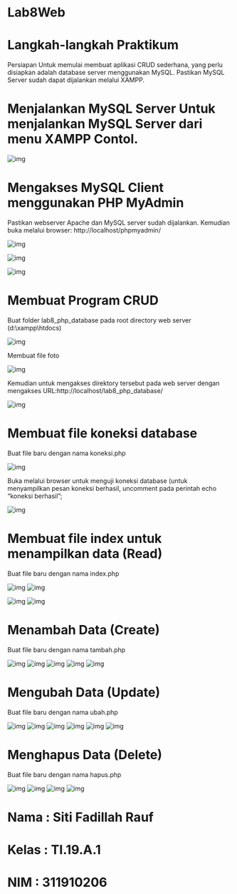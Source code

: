 # Lab8Web
# Langkah-langkah Praktikum
Persiapan
Untuk memulai membuat aplikasi CRUD sederhana, yang perlu disiapkan adalah database server menggunakan MySQL. Pastikan MySQL Server sudah dapat dijalankan melalui XAMPP. 
# Menjalankan MySQL Server Untuk menjalankan MySQL Server dari menu XAMPP Contol.

![img](https://github.com/fdlhrauf/Lab8Web/blob/main/Image/xampp.JPG)

# Mengakses MySQL Client menggunakan PHP MyAdmin
Pastikan webserver Apache dan MySQL server sudah dijalankan. Kemudian buka melalui browser: http://localhost/phpmyadmin/

![img](https://github.com/fdlhrauf/Lab8Web/blob/main/Image/phpadmin.JPG)

![img](https://github.com/fdlhrauf/Lab8Web/blob/main/Image/phpadmin2.JPG)

![img](https://github.com/fdlhrauf/Lab8Web/blob/main/Image/phpadmin3.JPG)

# Membuat Program CRUD
Buat folder lab8_php_database pada root directory web server (d:\xampp\htdocs)

![img](https://github.com/fdlhrauf/Lab8Web/blob/main/Image/filelab8.JPG)

Membuat file foto

![img](https://github.com/fdlhrauf/Lab8Web/blob/main/Image/fotohp.JPG)

Kemudian untuk mengakses direktory tersebut pada web server dengan mengakses URL:http://localhost/lab8_php_database/

![img](https://github.com/fdlhrauf/Lab8Web/blob/main/Image/localhost.JPG)

# Membuat file koneksi database
Buat file baru dengan nama koneksi.php

![img](https://github.com/fdlhrauf/Lab8Web/blob/main/Image/koneksi.JPG)

Buka melalui browser untuk menguji koneksi database (untuk menyampilkan pesan koneksi berhasil, uncomment pada perintah echo “koneksi berhasil”;

![img](https://github.com/fdlhrauf/Lab8Web/blob/main/Image/hasilkoneksi.JPG)

# Membuat file index untuk menampilkan data (Read)
Buat file baru dengan nama index.php

![img](https://github.com/fdlhrauf/Lab8Web/blob/main/Image/index1.JPG)
![img](https://github.com/fdlhrauf/Lab8Web/blob/main/Image/index2.JPG)

![img](https://github.com/fdlhrauf/Lab8Web/blob/main/Image/sisafoto.JPG)
![img](https://github.com/fdlhrauf/Lab8Web/blob/main/Image/hasiltabel2.JPG)

# Menambah Data (Create)
Buat file baru dengan nama tambah.php

![img](https://github.com/fdlhrauf/Lab8Web/blob/main/Image/tambah1.JPG)
![img](https://github.com/fdlhrauf/Lab8Web/blob/main/Image/tambah2.JPG)
![img](https://github.com/fdlhrauf/Lab8Web/blob/main/Image/tambah3.JPG)
![img](https://github.com/fdlhrauf/Lab8Web/blob/main/Image/tambahfile.JPG)
![img](https://github.com/fdlhrauf/Lab8Web/blob/main/Image/tambahfile2.JPG)

# Mengubah Data (Update)
Buat file baru dengan nama ubah.php

![img](https://github.com/fdlhrauf/Lab8Web/blob/main/Image/ubah1.JPG)
![img](https://github.com/fdlhrauf/Lab8Web/blob/main/Image/ubah2.JPG)
![img](https://github.com/fdlhrauf/Lab8Web/blob/main/Image/ubah3.JPG)
![img](https://github.com/fdlhrauf/Lab8Web/blob/main/Image/ubah4.JPG)
![img](https://github.com/fdlhrauf/Lab8Web/blob/main/Image/ubahstok.JPG)
![img](https://github.com/fdlhrauf/Lab8Web/blob/main/Image/hasilubah.JPG)


# Menghapus Data (Delete)
Buat file baru dengan nama hapus.php

![img](https://github.com/fdlhrauf/Lab8Web/blob/main/Image/hapus.JPG)
![img](https://github.com/fdlhrauf/Lab8Web/blob/main/Image/hapusfile.JPG)
![img](https://github.com/fdlhrauf/Lab8Web/blob/main/Image/hapusfile2.JPG)
![img](https://github.com/fdlhrauf/Lab8Web/blob/main/Image/hasiltabel.JPG)

# Nama : Siti Fadillah Rauf
# Kelas : TI.19.A.1
# NIM : 311910206
